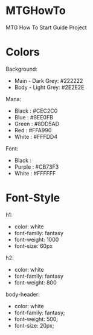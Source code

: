 # MTGHowTo
MTG How To Start Guide Project

# Colors
Background:
- Main - Dark Grey: #222222
- Body - Light Grey: #2E2E2E

Mana:
- Black : #CEC2C0
- Blue : #9EE0FB
- Green : #8DD5AD
- Red : #FFA990
- White : #FFFDD4

Font:
- Black :
- Purple : #CB73F3
- White : #FFFFFF

# Font-Style
h1:
- color: white
- font-family: fantasy
- font-weight: 1000
- font-size: 60px

h2:
- color: white
- font-family: fantasy
- font-weight: 800

body-header:
- color: white
- font-family: fantasy;
- font-weight: 500;
- font-size: 20px;